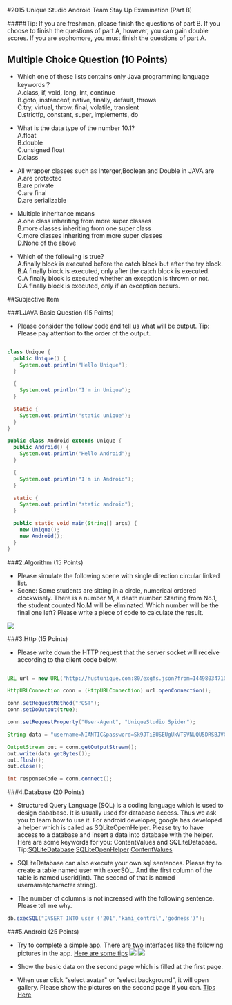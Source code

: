 #2015 Unique Studio Android Team Stay Up Examination (Part B)


#####Tip: If you are freshman, please finish the questions of part B. If you choose to finish the questions of part A, however, you can gain double scores. If you are sophomore, you must finish the questions of part A.


## Multiple Choice Question (10 Points)

- Which one of these lists contains only Java programming language keywords？<br/>
A.class, if, void, long, Int, continue <br/>
B.goto, instanceof, native, finally, default, throws <br/>
C.try, virtual, throw, final, volatile, transient <br/>
D.strictfp, constant, super, implements, do <br/>

- What is the data type of the number 10.1?<br/>
A.float<br/>
B.double<br/>
C.unsigned float<br/>
D.class<br/>

- All wrapper classes such as Interger,Boolean and Double in JAVA are<br/>
A.are protected<br/>
B.are private<br/>
C.are final<br/>
D.are serializable<br/>

- Multiple inheritance means <br/>
A.one class inheriting from more super classes<br/>
B.more classes inheriting from one super class<br/>
C.more classes inheriting from more super classes<br/>
D.None of the above<br/>

- Which of the following is true?<br/>
A.finally block is executed before the catch block but after the try block.<br/>
B.A finally block is executed, only after the catch block is executed.<br/>
C.A finally block is executed whether an exception is thrown or not.<br/>
D.A finally block is executed, only if an exception occurs.<br/>

##Subjective Item

###1.JAVA Basic Question (15 Points)
- Please consider the follow code and tell us what will be output.
Tip: Please pay attention to the order of the output.

```java

class Unique {
  public Unique() {
    System.out.println("Hello Unique");
  }

  {
    System.out.println("I'm in Unique");
  }

  static {
    System.out.println("static unique");
  }
}

public class Android extends Unique {
  public Android() {
    System.out.println("Hello Android");
  }

  {
    System.out.println("I'm in Android");
  }

  static {
    System.out.println("static android");
  }

  public static void main(String[] args) {
    new Unique();
    new Android();
  }
}

```

###2.Algorithm (15 Points)
- Please simulate the following scene with single direction circular linked list.
- Scene: Some students are sitting in a circle, numerical ordered clockwisely. There is a number M, a death number. Starting from No.1, the student counted No.M will be eliminated. Which number will be the final one left? Please write a piece of code to calculate the result.

![](https://github.com/SingleCycleKing/UniqueStudio/blob/master/img/3.png)

###3.Http (15 Points)

- Please write down the HTTP request that the server socket will receive according to the client code below:

```java

URL url = new URL("http://hustunique.com:80/exgfs.json?from=1449803471000");

HttpURLConnection conn = (HttpURLConnection) url.openConnection();

conn.setRequestMethod("POST");
conn.setDoOutput(true);

conn.setRequestProperty("User-Agent", "UniqueStudio Spider");

String data = "username=NIANTIC&password=Sk9JTiBUSEUgUkVTSVNUQU5DRSBJVCBJUyBUSU1FIFRPIE1PVkU"

OutputStream out = conn.getOutputStream();
out.write(data.getBytes());
out.flush();
out.close();

int responseCode = conn.connect();
```

###4.Database (20 Points)
- Structured Query Language (SQL) is a coding language which is used to design dababase. It is usually used for database access. Thus we ask you to learn how to use it. For android developer, google has developed a helper which is called as SQLiteOpemHelper. Please try to have access to a database and insert a data into database with the helper. Here are some keywords for you: ContentValues and SQLiteDatabase.<br>
Tip:[SQLiteDatabase](http://developer.android.com/reference/android/database/sqlite/SQLiteDatabase.html) [SQLiteOpenHelper](http://developer.android.com/reference/android/database/sqlite/SQLiteOpenHelper.html) [ContentValues](http://developer.android.com/reference/android/content/ContentValues.html)

- SQLiteDatabase can also execute your own sql sentences. Please try to create a table named user with execSQL. And the first column of the table is named userid(int). The second of that is named username(character string).

- The number of columns is not increased with the following sentence. Please tell me why.
```java
db.execSQL("INSERT INTO user ('201','kami_control','godness')");
```

###5.Android (25 Points)

- Try to complete a simple app. There are two interfaces like the following pictures in the app. [Here are some tips](http://developer.android.com/guide/topics/ui/controls.html)
 ![](https://github.com/SingleCycleKing/UniqueStudio/blob/master/img/1.png)
 ![](https://github.com/SingleCycleKing/UniqueStudio/blob/master/img/2.png)


- Show the basic data on the second page which is filled at the first page.  

- When user click "select avatar" or "select background", it will open gallery. Please show the pictures on the second page if you can. [Tips Here](http://stackoverflow.com/questions/11144783/how-to-access-an-image-from-the-phones-photo-gallery)
